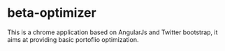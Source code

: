 beta-optimizer
==============

This is a chrome application based on AngularJs and Twitter bootstrap, it aims at providing basic portoflio optimization.
